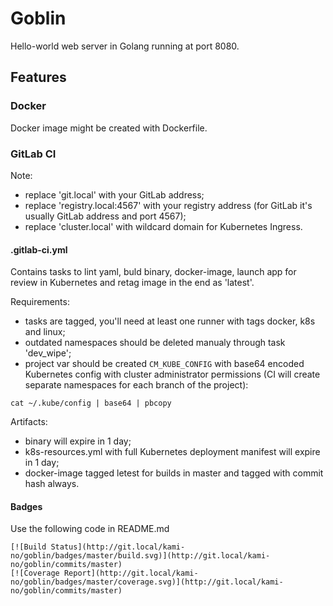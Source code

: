 # Goblin

Hello-world web server in Golang running at port 8080.

## Features

### Docker

Docker image might be created with Dockerfile.

### GitLab CI

Note:

* replace 'git.local' with your GitLab address;
* replace 'registry.local:4567' with your registry address (for GitLab it's usually GitLab address and port 4567);
* replace 'cluster.local' with wildcard domain for Kubernetes Ingress.

#### .gitlab-ci.yml

Contains tasks to lint yaml, buld binary, docker-image, launch app for review in Kubernetes and retag image in the end as 'latest'.

Requirements:

* tasks are tagged, you'll need at least one runner with tags docker, k8s and linux;
* outdated namespaces should be deleted manualy through task 'dev_wipe';
* project var should be created `CM_KUBE_CONFIG` with base64 encoded Kubernetes config with cluster administrator permissions (CI will create separate namespaces for each branch of the project):
```
cat ~/.kube/config | base64 | pbcopy
```

Artifacts:

* binary will expire in 1 day;
* k8s-resources.yml with full Kubernetes deployment manifest will expire in 1 day;
* docker-image tagged letest for builds in master and tagged with commit hash always.

#### Badges

Use the following code in README.md

```
[![Build Status](http://git.local/kami-no/goblin/badges/master/build.svg)](http://git.local/kami-no/goblin/commits/master)
[![Coverage Report](http://git.local/kami-no/goblin/badges/master/coverage.svg)](http://git.local/kami-no/goblin/commits/master)
```
